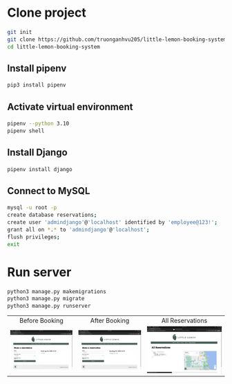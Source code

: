 # Clone project
```bash
git init
git clone https://github.com/truonganhvu205/little-lemon-booking-system.git
cd little-lemon-booking-system
```

## Install pipenv
```bash
pip3 install pipenv
```

## Activate virtual environment
```bash
pipenv --python 3.10
pipenv shell
```

## Install Django
```bash
pipenv install django
```

## Connect to MySQL
```bash
mysql -u root -p
create database reservations;
create user 'admindjango'@'localhost' identified by 'employee@123!';
grant all on *.* to 'admindjango'@'localhost';
flush privileges;
exit
```

# Run server
```bash
python3 manage.py makemigrations
python3 manage.py migrate
python3 manage.py runserver
```

<table align='center'>
  <tr align='center'>
    <td>Before Booking</td>
    <td>After Booking</td>
    <td>All Reservations</td>
  </tr>
  <tr align='center'>
    <td>
      <img src='https://github.com/truonganhvu205/little-lemon-booking-system/blob/main/little-lemon-booking-system-django-truong-anh-vu-12-15-2023.png/little-lemon-booking-system-django-truong-anh-vu-12-15-2023-pic-1.png' />
    </td>
    <td>
      <img src='https://github.com/truonganhvu205/little-lemon-booking-system/blob/main/little-lemon-booking-system-django-truong-anh-vu-12-15-2023.png/little-lemon-booking-system-django-truong-anh-vu-12-15-2023-pic-2.png' />
    </td>
    <td>
      <img src='https://github.com/truonganhvu205/little-lemon-booking-system/blob/main/little-lemon-booking-system-django-truong-anh-vu-12-15-2023.png/little-lemon-booking-system-django-truong-anh-vu-12-15-2023-pic-3.png' />
    </td>
  </tr>
</table>
